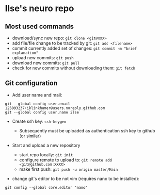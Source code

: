# Ilse's neuro repo

## Most used commands

- download/sync new repo: `git clone <git@XXX>`
- add file/file change to be tracked by git: `git add <filename>`
- commit currently added set of changes: `git commit -m "brief explanation"`
- upload new commits: `git push`
- download new commits: `git pull`
- check for new commits without downloading them: `git fetch`

## Git configuration

- Add user name and mail:

```
git --global config user.email 125893237+iklinkhamer@users.noreply.github.com
git --global config user.name ilse
```

- Create ssh key: `ssh-keygen`
	- Subsequently must be uploaded as authentication ssh key to github (or similar)
	
- Start and upload a new repository
	- start repo locally: `git init`
	- configure remote to upload to: `git remote add <git@github.com:XXXX>`
	- make first push: `git push -u origin master/Main`

- change git's editor to be not vim (requires nano to be installed):

```
git config --global core.editor "nano"
```
